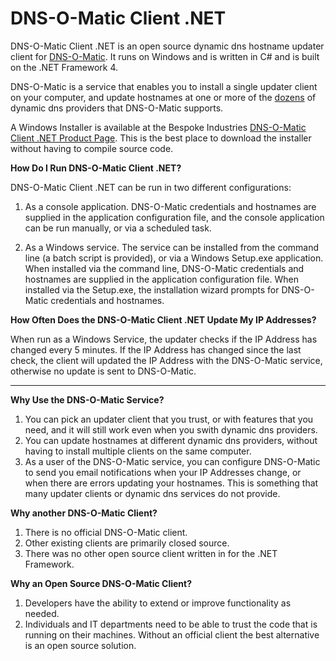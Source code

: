 # DNS-O-Matic Client .NET #

DNS-O-Matic Client .NET is an open source dynamic dns hostname updater client for [DNS-O-Matic](http://www.dnsomatic.com).  It runs on Windows and is written in C# and is built on the .NET Framework 4.

DNS-O-Matic is a service that enables you to install a single updater client on your computer, and update hostnames at one or more of the [dozens](http://www.dnsomatic.com/wiki/supportedservices) of dynamic dns providers that DNS-O-Matic supports.

A Windows Installer is available at the Bespoke Industries [DNS-O-Matic Client .NET Product Page](http://bespokeindustries.com/products/dnsomatic-client-net).  This is the best place to download the installer without having to compile source code.

**How Do I Run DNS-O-Matic Client .NET?**

DNS-O-Matic Client .NET can be run in two different configurations:

1. As a console application.  DNS-O-Matic credentials and hostnames are supplied in the application configuration file, and the console application can be run manually, or via a scheduled task.

2. As a Windows service.  The service can be installed from the command line (a batch script is provided), or via a Windows Setup.exe application.  When installed via the command line, DNS-O-Matic credentials and hostnames are supplied in the application configuration file.  When installed via the Setup.exe, the installation wizard prompts for DNS-O-Matic credentials and hostnames.

**How Often Does the DNS-O-Matic Client .NET Update My IP Addresses?**

When run as a Windows Service, the updater checks if the IP Address has changed every 5 minutes.  If the IP Address has changed since the last check, the client will updated the IP Address with the DNS-O-Matic service, otherwise no update is sent to DNS-O-Matic.

----------


**Why Use the DNS-O-Matic Service?**

1. You can pick an updater client that you trust, or with features that you need, and it will still work even when you swith dynamic dns providers.
2. You can update hostnames at different dynamic dns providers, without having to install multiple clients on the same computer.
3. As a user of the DNS-O-Matic service, you can configure DNS-O-Matic to send you email notifications when your IP Addresses change, or when there are errors updating your hostnames. This is something that many updater clients or dynamic dns services do not provide.

**Why another DNS-O-Matic Client?**

1. There is no official DNS-O-Matic client.
2. Other existing clients are primarily closed source.
3. There was no other open source client written in for the .NET Framework.

**Why an Open Source DNS-O-Matic Client?**

1. Developers have the ability to extend or improve functionality as needed.
2. Individuals and IT departments need to be able to trust the code that is running on their machines.  Without an official client the best alternative is an open source solution.